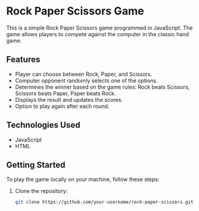 # Rock Paper Scissors Game

This is a simple Rock Paper Scissors game programmed in JavaScript. The game allows players to compete against the computer in the classic hand game.

## Features

- Player can choose between Rock, Paper, and Scissors.
- Computer opponent randomly selects one of the options.
- Determines the winner based on the game rules: Rock beats Scissors, Scissors beats Paper, Paper beats Rock.
- Displays the result and updates the scores.
- Option to play again after each round.

## Technologies Used

- JavaScript
- HTML


## Getting Started

To play the game locally on your machine, follow these steps:

1. Clone the repository:

   ```bash
   git clone https://github.com/your-username/rock-paper-scissors.git
